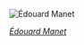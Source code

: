 
![Édouard Manet](https://upload.wikimedia.org/wikipedia/commons/thumb/2/20/%C3%89douard_Manet%2C_en_buste%2C_de_face_-_Nadar.jpg/450px-%C3%89douard_Manet%2C_en_buste%2C_de_face_-_Nadar.jpg)

*[Édouard Manet](https://wikipedia.org/wiki/File:%C3%89douard_Manet,_en_buste,_de_face_-_Nadar.jpg)*
